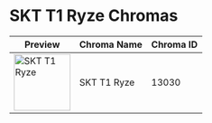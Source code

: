 # SKT T1 Ryze Chromas

| Preview | Chroma Name | Chroma ID |
|---|---|---|
| <img src='https://raw.communitydragon.org/latest/plugins/rcp-be-lol-game-data/global/default/v1/champion-chroma-images/13/13030.png' alt='SKT T1 Ryze' width='100'> | SKT T1 Ryze | 13030 |

